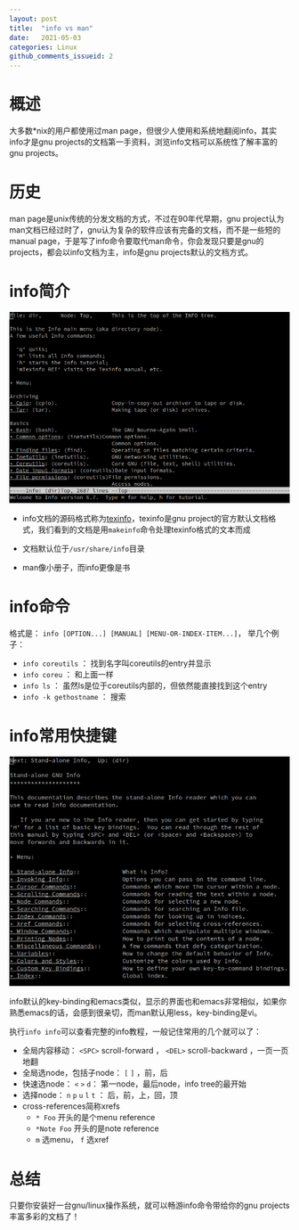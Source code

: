 ```yaml
---
layout: post
title:  "info vs man"
date:   2021-05-03
categories: Linux
github_comments_issueid: 2
---
```


# 概述

大多数*nix的用户都使用过man page，但很少人使用和系统地翻阅info，其实info才是gnu projects的文档第一手资料，浏览info文档可以系统性了解丰富的gnu projects。

# 历史

man page是unix传统的分发文档的方式，不过在90年代早期，gnu project认为man文档已经过时了，gnu认为复杂的软件应该有完备的文档，而不是一些短的manual page，于是写了info命令要取代man命令，你会发现只要是gnu的projects，都会以info文档为主，info是gnu projects默认的文档方式。

# info简介

![info](/img/info.png)

- info文档的源码格式称为[texinfo](https://www.gnu.org/software/texinfo/)，texinfo是gnu project的官方默认文档格式，我们看到的文档是用`makeinfo`命令处理texinfo格式的文本而成
- 文档默认位于`/usr/share/info`目录

- man像小册子，而info更像是书

# info命令

格式是： `info [OPTION...] [MANUAL] [MENU-OR-INDEX-ITEM...]`， 举几个例子：
- `info coreutils` ： 找到名字叫coreutils的entry并显示
- `info coreu` ： 和上面一样
- `info ls` ： 虽然ls是位于coreutils内部的，但依然能直接找到这个entry
- `info -k gethostname` ： 搜索

# info常用快捷键

![info](/img/info-info.png)

info默认的key-binding和emacs类似，显示的界面也和emacs非常相似，如果你熟悉emacs的话，会感到很亲切，而man默认用less，key-binding是vi。

执行`info info`可以查看完整的info教程，一般记住常用的几个就可以了：

- 全局内容移动： `<SPC>` scroll-forward ， `<DEL>` scroll-backward ，一页一页地翻
- 全局选node，包括子node： `[` `]` ，前，后
- 快速选node： `<` `>` `d`： 第一node，最后node，info tree的最开始
- 选择node： `n` `p` `u` `l` `t` ： 后，前，上，回，顶
- cross-references简称xrefs
  - `* Foo` 开头的是个menu reference
  - `*Note Foo` 开头的是note reference
  - `m` 选menu， `f` 选xref

# 总结

只要你安装好一台gnu/linux操作系统，就可以畅游info命令带给你的gnu projects丰富多彩的文档了！
